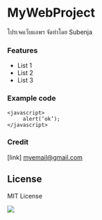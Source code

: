 # MyWebProject  

โปรเจคเว็บแอพฯ จัดทำโดย Subenja  

### Features  
* List 1
* List 2
* List 3
### Example code
`<javascript>`   
`     alert(‘ok’);`   
`</javascript>` 

### Credit
[link] myemail@gmail.com 

## License
MIT License

![](https://www.outbrain.com/techblog/wp-content/uploads/2017/05/road-sign-361513_960_720.jpg)